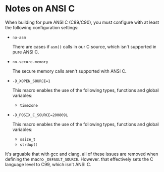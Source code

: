 Notes on ANSI C
===============

When building for pure ANSI C (C89/C90), you must configure with at least
the following configuration settings:

-   `no-asm`

    There are cases if `asm()` calls in our C source, which isn't supported
    in pure ANSI C.

-   `no-secure-memory`

    The secure memory calls aren't supported with ANSI C.

-   `-D_XOPEN_SOURCE=1`

    This macro enables the use of the following types, functions and global
    variables:

    -   `timezone`

-   `-D_POSIX_C_SOURCE=200809L`

    This macro enables the use of the following types, functions and global
    variables:

    -   `ssize_t`
    -   `strdup()`

It's arguable that with gcc and clang, all of these issues are removed when
defining the macro `_DEFAULT_SOURCE`.  However. that effectively sets the C
language level to C99, which isn't ANSI C.
